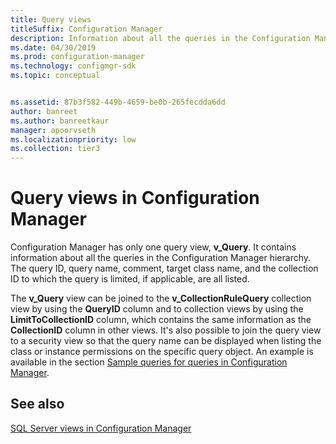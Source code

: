 ```yaml
---
title: Query views
titleSuffix: Configuration Manager
description: Information about all the queries in the Configuration Manager hierarchy.
ms.date: 04/30/2019
ms.prod: configuration-manager
ms.technology: configmgr-sdk
ms.topic: conceptual


ms.assetid: 87b3f582-449b-4659-be0b-265fecdda6dd
author: banreet
ms.author: banreetkaur
manager: apoorvseth
ms.localizationpriority: low
ms.collection: tier3
---
```


# Query views in Configuration Manager

Configuration Manager has only one query view, **v_Query**. It contains information about all the queries in the Configuration Manager hierarchy. The query ID, query name, comment, target class name, and the collection ID to which the query is limited, if applicable, are all listed.

The **v_Query** view can be joined to the **v_CollectionRuleQuery** collection view by using the **QueryID** column and to collection views by using the **LimitToCollectionID** column, which contains the same information as the **CollectionID** column in other views. It's also possible to join the query view to a security view so that the query name can be displayed when listing the class or instance permissions on the specific query object. An example is available in the section [Sample queries for queries in Configuration Manager](sample-queries-for-queries-configuration-manager.md).

## See also

[SQL Server views in Configuration Manager](sql-server-views-configuration-manager.md)  
